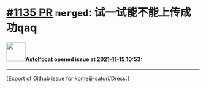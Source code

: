 # [\#1135 PR](https://github.com/komeiji-satori/Dress/pull/1135) `merged`: 试一试能不能上传成功qaq

#### <img src="https://avatars.githubusercontent.com/u/84057953?u=5b9db0974eb76efa4e14fcb57578b0ee45044f2c&v=4" width="50">[Astolfocat](https://github.com/Astolfocat) opened issue at [2021-11-15 10:53](https://github.com/komeiji-satori/Dress/pull/1135):






-------------------------------------------------------------------------------



[Export of Github issue for [komeiji-satori/Dress](https://github.com/komeiji-satori/Dress).]
